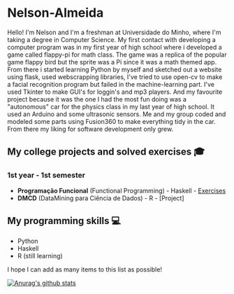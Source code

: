 # Nelson-Almeida 
Hello! I'm Nelson and I'm a freshman at Universidade do Minho, where I'm taking a degree in Computer Science.
My first contact with developing a computer program was in my first year of high school where i developed a game called flappy-pi for math class. The game was a replica of the popular game flappy bird but the sprite was a Pi since it was a math themed app. From there i started learning Python by myself and sketched out a website using flask, used webscrapping libraries, I've tried to use open-cv to make a facial recognition program but failed in the machine-learning part. I've used Tkinter to make GUI's for loggin's and mp3 players. And my favourite project because it was the one I had the most fun doing was a "autonomous" car for the physics class in my last year of high school. It used an Arduino and some ultrasonic sensors. Me and my group coded and modeled some parts using Fusion360 to make everything tidy in the car.
From there my liking for software development only grew.


## My college projects and solved exercises 🎓 
### 1st year - 1st semester 
- **Programação Funcional** (Functional Programming) - Haskell - [Exercises](https://github.com/NelsonAlmeida-18/UniversidadePF) 
- **DMCD** (DataMining para Ciência de Dados) - R - [Project] 

## My programming skills 💻 
- Python 
- Haskell 
- R (still learning) 

I hope I can add as many items to this list as possible!





[![Anurag's github stats](https://github-readme-stats.vercel.app/api?username=NelsonAlmeida-18)](https://github.com/anuraghazra/github-readme-stats)

